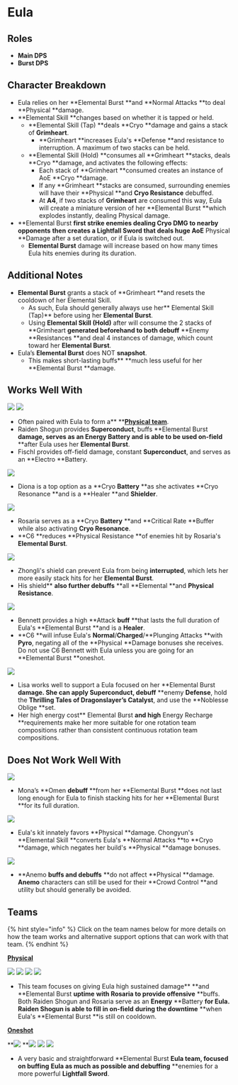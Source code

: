 # Eula

## **Roles**

* **Main DPS**
* **Burst DPS**

## **Character Breakdown**

* Eula relies on her **Elemental Burst **and **Normal Attacks **to deal **Physical **damage.
* **Elemental Skill **changes based on whether it is tapped or held.
  * **Elemental Skill (Tap) **deals **Cryo **damage and gains a stack of **Grimheart**.
    * **Grimheart **increases Eula's **Defense **and resistance to interruption. A maximum of two stacks can be held.
  * **Elemental Skill (Hold) **consumes all **Grimheart **stacks, deals **Cryo **damage, and activates the following effects:
    * Each stack of **Grimheart **consumed creates an instance of AoE **Cryo **damage.
    * If any **Grimheart **stacks are consumed, surrounding enemies will have their **Physical **and **Cryo Resistance** debuffed.
    * At **A4**, if two stacks of **Grimheart** are consumed this way, Eula will create a miniature version of her **Elemental Burst **which explodes instantly, dealing Physical damage.
* **Elemental Burst **first strike enemies dealing **Cryo DMG** to nearby opponents** **then** **creates a **Lightfall Sword** that deals huge AoE** Physical **Damage after a set duration, or if Eula is switched out.
  * **Elemental Burst** damage will increase based on how many times Eula hits enemies during its duration.

## **Additional Notes**

* **Elemental Burst** grants a stack of **Grimheart **and resets the cooldown of her Elemental Skill.
  * As such, Eula should generally always use her** Elemental Skill (Tap)** before using her **Elemental Burst**.
  * Using **Elemental Skill (Hold)** after will consume the 2 stacks of **Grimheart **generated beforehand to both debuff** **Enemy **Resistances **and deal 4 instances of damage, which count toward her **Elemental Burst**.
* Eula’s **Elemental Burst** does NOT **snapshot**.
  * This makes short-lasting buffs** **much less useful for her **Elemental Burst **damage.

## **Works Well With**

![](../../.gitbook/assets/UI\_AvatarIcon\_Shougun.png) ![](../../.gitbook/assets/UI\_AvatarIcon\_Fischl.png)

* Often paired with Eula to form a** **[**Physical team**](../../teams/physical.md).&#x20;
* Raiden Shogun provides **Superconduct**, buffs **Elemental Burst **damage, serves as an Energy Battery and is able to be used on-field** **after Eula uses her **Elemental Burst**.
* Fischl provides off-field damage, constant **Superconduct**, and serves as an **Electro **Battery.

![](../../.gitbook/assets/UI\_AvatarIcon\_Diona.png)

* Diona is a top option as a **Cryo **Battery** **as she activates **Cryo Resonance **and is a **Healer **and **Shielder**.

![](../../.gitbook/assets/UI\_AvatarIcon\_Rosaria.png)

* Rosaria serves as a **Cryo **Battery** **and **Critical Rate **Buffer while also activating **Cryo Resonance**.
* **C6 **reduces **Physical Resistance **of enemies hit by Rosaria's **Elemental Burst**.

![](../../.gitbook/assets/UI\_AvatarIcon\_Zhongli.png)

* Zhongli's shield can prevent Eula from being **interrupted**, which lets her more easily stack hits for her **Elemental Burst**.
* His shield** **also further debuffs** **all **Elemental **and **Physical Resistance**.

![](../../.gitbook/assets/UI\_AvatarIcon\_Bennett.png)

* Bennett provides a high **Attack **buff** **that lasts the full duration of Eula's **Elemental Burst **and is a **Healer**.
* **C6 **will infuse Eula's **Normal**/**Charged**/**Plunging Attacks **with **Pyro**, negating all of the **Physical **Damage bonuses she receives. Do not use C6 Bennett with Eula unless you are going for an **Elemental Burst **oneshot.

![](../../.gitbook/assets/UI\_AvatarIcon\_Lisa.png)

* Lisa works well to support a Eula focused on her **Elemental Burst **damage. She can apply **Superconduct**, debuff** **enemy **Defense**, hold the **Thrilling Tales of Dragonslayer’s Catalyst**, and use the **Noblesse Oblige **set.
* Her high energy cost** Elemental Burst **and high** Energy Recharge **requirements make her more suitable for one rotation team compositions rather than consistent continuous rotation team compositions.

## **Does Not Work Well With**

![](../../.gitbook/assets/UI\_AvatarIcon\_Mona.png)&#x20;

* Mona’s **Omen **debuff** **from her **Elemental Burst **does not last long enough for Eula to finish stacking hits for her **Elemental Burst **for its full duration.

![](../../.gitbook/assets/UI\_AvatarIcon\_Chongyun.png)

* Eula's kit innately favors **Physical **damage. Chongyun's **Elemental Skill **converts Eula's **Normal Attacks **to **Cryo **damage, which negates her build's **Physical **damage bonuses.

![](../../.gitbook/assets/Element\_Anemo.webp)

* **Anemo **buffs and debuffs** **do not affect **Physical **damage. **Anemo** characters can still be used for their **Crowd Control **and utility but should generally be avoided.

## **Teams**

{% hint style="info" %}
Click on the team names below for more details on how the team works and alternative support options that can work with that team.
{% endhint %}

[**Physical**](../../teams/physical.md)

![](../../.gitbook/assets/UI\_AvatarIcon\_Eula.png) ![](../../.gitbook/assets/UI\_AvatarIcon\_Shougun.png) ![](../../.gitbook/assets/UI\_AvatarIcon\_Rosaria.png) ![](../../.gitbook/assets/UI\_AvatarIcon\_Bennett.png)

* This team focuses on giving Eula high sustained damage** **and **Elemental Burst **uptime** **with Rosaria to provide offensive** **buffs. Both Raiden Shogun and Rosaria serve as an **Energy** **Battery **for Eula. Raiden Shogun is able to fill in on-field** **during the downtime** **when Eula's **Elemental Burst **is still on cooldown.

****[**Oneshot**](broken-reference/)****

****![](../../.gitbook/assets/UI\_AvatarIcon\_Eula.png)** **![](../../.gitbook/assets/UI\_AvatarIcon\_Lisa.png) ![](../../.gitbook/assets/UI\_AvatarIcon\_Xinyan.png) ![](../../.gitbook/assets/UI\_AvatarIcon\_Bennett.png)

* A very basic and straightforward **Elemental Burst **Eula team, focused on buffing** **Eula as much as possible and debuffing** **enemies for a more powerful **Lightfall Sword**.
